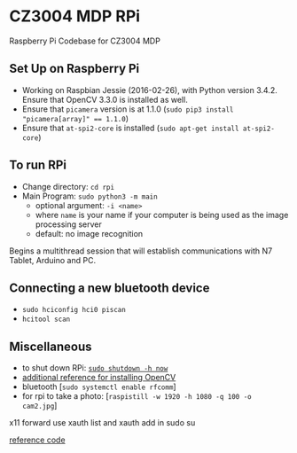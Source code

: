 # CZ3004 MDP RPi

Raspberry Pi Codebase for CZ3004 MDP

## Set Up on Raspberry Pi

- Working on Raspbian Jessie (2016-02-26), with Python version 3.4.2. Ensure that OpenCV 3.3.0 is installed as well.
- Ensure that `picamera` version is at 1.1.0 (`sudo pip3 install "picamera[array]" == 1.1.0`)  
- Ensure that `at-spi2-core` is installed (`sudo apt-get install at-spi2-core`)  

## To run RPi

- Change directory: `cd rpi`  
- Main Program: `sudo python3 -m main`
  - optional argument:  `-i <name>`
  - where `name` is your name if your computer is being used as the image processing server
  - default: no image recognition

Begins a multithread session that will establish communications with N7 Tablet, Arduino and PC.

## Connecting a new bluetooth device

- `sudo hciconfig hci0 piscan`
- `hcitool scan`

## Miscellaneous

- to shut down RPi: [`sudo shutdown -h now`](https://raspberrypi.stackexchange.com/a/383)
- [additional reference for installing OpenCV](https://www.pyimagesearch.com/2018/09/26/install-opencv-4-on-your-raspberry-pi/)
- bluetooth [`sudo systemctl enable rfcomm`]
- for rpi to take a photo: [`raspistill -w 1920 -h 1080 -q 100 -o cam2.jpg`]

x11 forward use xauth list and xauth add in sudo su  

[reference code](https://github.com/joshenlim/mdp-g14-rpi)
